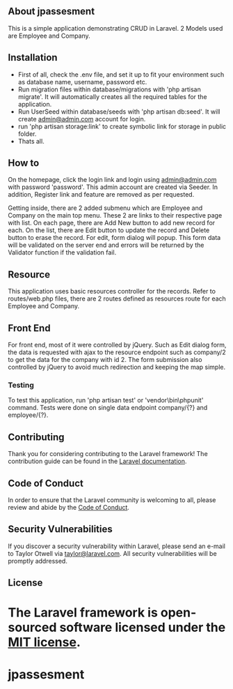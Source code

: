 

## About jpassesment

This is a simple application demonstrating CRUD in Laravel. 2 Models used are Employee and Company.

## Installation

- First of all, check the .env file, and set it up to fit your environment such as database name, username, password etc.
- Run migration files within database/migrations with 'php artisan migrate'. It will automatically creates all the required tables for the application.
- Run UserSeed within database/seeds with 'php artisan db:seed'. It will create admin@admin.com account for login.
- run 'php artisan storage:link' to create symbolic link for storage in public folder.
- Thats all.

## How to

On the homepage, click the login link and login using admin@admin.com with password 'password'. This admin account are created via Seeder. In addition, Register link and feature are removed as per requested.

Getting inside, there are 2 added submenu which are Employee and Company on the main top menu. These 2 are links to their respective page with list. On each page, there are Add New button to add new record for each. On the list, there are Edit button to update the record and Delete button to erase the record. For edit, form dialog will popup. This form data will be validated on the server end and errors will be returned by the Validator function if the validation fail.

## Resource

This application uses basic resources controller for the records. Refer to routes/web.php files, there are 2 routes defined as resources route for each Employee and Company.

## Front End

For front end, most of it were controlled by jQuery. Such as Edit dialog form, the data is requested with ajax to the resource endpoint such as company/2 to get the data for the company with id 2. The form submission also controlled by jQuery to avoid much redirection and keeping the map simple.

### Testing

To test this application, run 'php artisan test' or 'vendor\bin\phpunit' command. Tests were done on single data endpoint company/{?} and employee/{?}.


## Contributing

Thank you for considering contributing to the Laravel framework! The contribution guide can be found in the [Laravel documentation](https://laravel.com/docs/contributions).

## Code of Conduct

In order to ensure that the Laravel community is welcoming to all, please review and abide by the [Code of Conduct](https://laravel.com/docs/contributions#code-of-conduct).

## Security Vulnerabilities

If you discover a security vulnerability within Laravel, please send an e-mail to Taylor Otwell via [taylor@laravel.com](mailto:taylor@laravel.com). All security vulnerabilities will be promptly addressed.

## License

The Laravel framework is open-sourced software licensed under the [MIT license](https://opensource.org/licenses/MIT).
=======
# jpassesment

